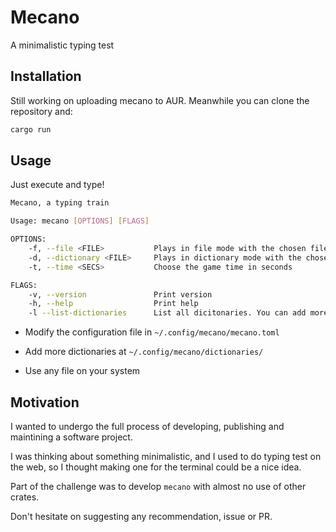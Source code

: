 # Mecano

A minimalistic typing test

## Installation

Still working on uploading mecano to AUR. Meanwhile you can clone the repository and:

```bash
cargo run
```

## Usage

Just execute and type!

```bash
Mecano, a typing train

Usage: mecano [OPTIONS] [FLAGS]

OPTIONS:
    -f, --file <FILE>           Plays in file mode with the chosen file
    -d, --dictionary <FILE>     Plays in dictionary mode with the chosen file
    -t, --time <SECS>           Choose the game time in seconds

FLAGS:
    -v, --version               Print version 
    -h, --help                  Print help
    -l --list-dictionaries      List all dicitonaries. You can add more at ~/.config/mecano/dictionaries
```

- Modify the configuration file in `~/.config/mecano/mecano.toml`

- Add more dictionaries at `~/.config/mecano/dictionaries/`

- Use any file on your system

## Motivation

I wanted to undergo the full process of developing, publishing and maintining a software project.

I was thinking about something minimalistic, and I used to do typing test on the web, so I thought making one for the terminal could be a nice idea.

Part of the challenge was to develop `mecano` with almost no use of other crates.

Don't hesitate on suggesting any recommendation, issue or PR.
